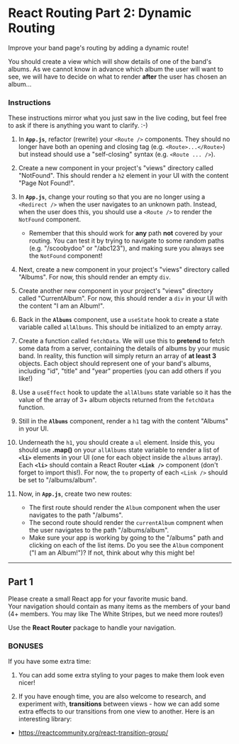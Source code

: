 # React Routing Part 2: Dynamic Routing

Improve your band page's routing by adding a dynamic route!

You should create a view which will show details of one of the band's albums. As we cannot know in advance which album the user will want to see, we will have to decide on what to render **after** the user has chosen an album...

### Instructions

These instructions mirror what you just saw in the live coding, but feel free to ask if there is anything you want to clarify. :-)

1. In **`App.js`**, refactor (rewrite) your `<Route />` components. They should no longer have both an opening and closing tag (e.g. `<Route>...</Route>`) but instead should use a "self-closing" syntax (e.g. `<Route ... />`).

2. Create a new component in your project's "views" directory called "NotFound". This should render a `h2` element in your UI with the content "Page Not Found!".

3. In **`App.js`**, change your routing so that you are no longer using a `<Redirect />` when the user navigates to an unknown path. Instead, when the user does this, you should use a `<Route />` to render the `NotFound` component.
    - Remember that this should work for **any** path **not** covered by your routing. You can test it by trying to navigate to some random paths (e.g. "/scoobydoo" or "/abc123"), and making sure you always see the `NotFound` component!

4. Next, create a new component in your project's "views" directory called "Albums". For now, this should render an empty `div`.

5. Create another new component in your project's "views" directory called "CurrentAlbum". For now, this should render a `div` in your UI with the content "I am an Album!".

6. Back in the **`Albums`** component, use a `useState` hook to create a state variable called `allAlbums`. This should be initialized to an empty array. 

7. Create a function called `fetchData`. We will use this to **pretend** to fetch some data from a server, containing the details of albums by your music band. In reality, this function will simply return an array of **at least 3** objects. Each object should represent one of your band's albums, including "id", "title" and "year" properties (you can add others if you like!)

8. Use a `useEffect` hook to update the `allAlbums` state variable so it has the value of the array of 3+ album objects returned from the `fetchData` function.

9. Still in the **`Albums`** component, render a `h1` tag with the content "Albums" in your UI.

10. Underneath the `h1`, you should create a `ul` element. Inside this, you should use **.map()** on your `allAlbums` state variable to render a list of **`<li>`** elements in your UI (one for each object inside the `albums` array). Each **`<li>`** should contain a React Router **`<Link />`** component (don't forget to import this!). For now, the `to` property of each `<Link />` should be set to "/albums/album".

11. Now, in **`App.js`**, create two new routes: 
    - The first route should render the `Album` component when the user navigates to the path "/albums".
    - The second route should render the `currentAlbum` compnent when the user navigates to the path "/albums/album".
    - Make sure your app is working by going to the "/albums" path and clicking on each of the list items. Do you see the `Album` component ("I am an Album!")? If not, think about why this might be!

---

## Part 1

Please create a small React app for your favorite music band.  
Your navigation should contain as many items as the members of your band (4+ members. You may like The White Stripes, but we need more routes!)

Use the **React Router** package to handle your navigation.  

### BONUSES

If you have some extra time:

1. You can add some extra styling to your pages to make them look even nicer! 

2. If you have enough time, you are also welcome to research, and experiment with, **transitions** between views - how we can add some extra effects to our transitions from one view to another. Here is an interesting library:

- https://reactcommunity.org/react-transition-group/